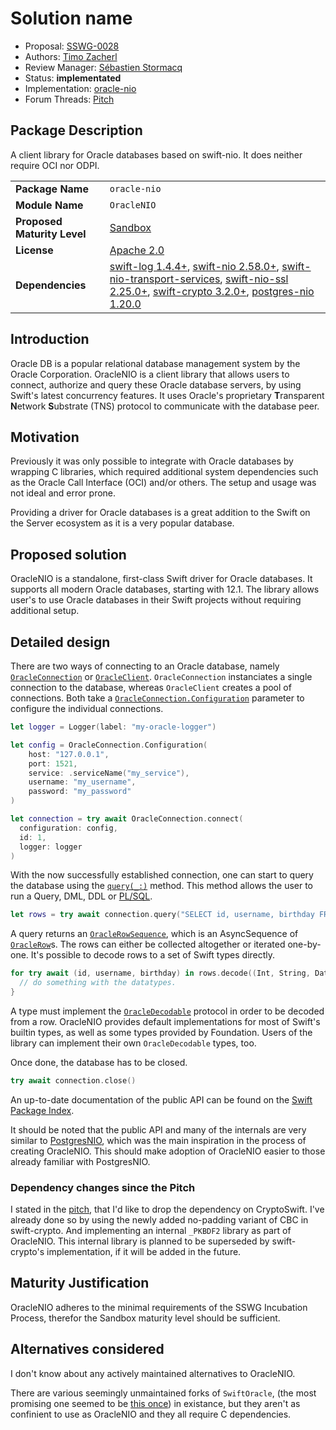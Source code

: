 # Solution name

* Proposal: [SSWG-0028](0028-oracle-nio.md)
* Authors: [Timo Zacherl](https://github.com/lovetodream)
* Review Manager: [Sébastien Stormacq](https://github.com/sebsto)
* Status: **implementated**
* Implementation: [oracle-nio](https://github.com/lovetodream/oracle-nio)
* Forum Threads: [Pitch](https://forums.swift.org/t/pitch-oraclenio-oracle-db-driver-built-on-swiftnio/69088)

## Package Description
A client library for Oracle databases based on swift-nio. It does neither require OCI nor ODPI.

|  |  |
|--|--|
| **Package Name** | `oracle-nio` |
| **Module Name** | `OracleNIO` |
| **Proposed Maturity Level** | [Sandbox](https://github.com/swift-server/sswg/blob/main/process/incubation.md#process-diagram) |
| **License** | [Apache 2.0](https://github.com/lovetodream/oracle-nio/blob/main/LICENSE) |
| **Dependencies** | [swift-log 1.4.4+](https://github.com/apple/swift-log), [swift-nio 2.58.0+](https://github.com/apple/swift-nio), [swift-nio-transport-services](https://github.com/apple/swift-nio-transport-services), [swift-nio-ssl 2.25.0+](https://github.com/apple/swift-nio-ssl), [swift-crypto 3.2.0+](https://github.com/apple/swift-crypto), [postgres-nio 1.20.0](https://github.com/vapor/postgres-nio) |

## Introduction

Oracle DB is a popular relational database management system by the Oracle Corporation. 
OracleNIO is a client library that allows users to connect, authorize and query these Oracle database servers, by using Swift's latest concurrency features. 
It uses Oracle's proprietary **T**ransparent **N**etwork **S**ubstrate (TNS) protocol to communicate with the database peer.

## Motivation

Previously it was only possible to integrate with Oracle databases by wrapping C libraries, which required additional system dependencies such as the Oracle Call Interface (OCI) and/or others. 
The setup and usage was not ideal and error prone.

Providing a driver for Oracle databases is a great addition to the Swift on the Server ecosystem as it is a very popular database.

## Proposed solution

OracleNIO is a standalone, first-class Swift driver for Oracle databases. 
It supports all modern Oracle databases, starting with 12.1.
The library allows user's to use Oracle databases in their Swift projects without requiring additional setup.

## Detailed design

There are two ways of connecting to an Oracle database, namely [`OracleConnection`](https://swiftpackageindex.com/lovetodream/oracle-nio/main/documentation/oraclenio/oracleconnection) or [`OracleClient`](https://swiftpackageindex.com/lovetodream/oracle-nio/main/documentation/oraclenio/oracleclient). 
`OracleConnection` instanciates a single connection to the database, whereas `OracleClient` creates a pool of connections.
Both take a [`OracleConnection.Configuration`](https://swiftpackageindex.com/lovetodream/oracle-nio/main/documentation/oraclenio/oracleconnection/configuration) parameter to configure the individual connections.

```swift
let logger = Logger(label: "my-oracle-logger")

let config = OracleConnection.Configuration(
    host: "127.0.0.1", 
    port: 1521,
    service: .serviceName("my_service"),
    username: "my_username",
    password: "my_password"
)

let connection = try await OracleConnection.connect(
  configuration: config,
  id: 1,
  logger: logger
)
```

With the now successfully established connection, one can start to query the database using the [`query(_:)`](https://swiftpackageindex.com/lovetodream/oracle-nio/main/documentation/oraclenio/oracleconnection/query(_:options:logger:file:line:)) method. 
This method allows the user to run a Query, DML, DDL or [PL/SQL](https://www.oracle.com/database/technologies/appdev/plsql.html).

```swift
let rows = try await connection.query("SELECT id, username, birthday FROM users")
```

A query returns an [`OracleRowSequence`](https://swiftpackageindex.com/lovetodream/oracle-nio/main/documentation/oraclenio/oraclerowsequence), which is an AsyncSequence of [`OracleRow`](https://swiftpackageindex.com/lovetodream/oracle-nio/main/documentation/oraclenio/oraclerow)s. The rows can either be collected altogether or iterated one-by-one.
It's possible to decode rows to a set of Swift types directly. 

```swift
for try await (id, username, birthday) in rows.decode((Int, String, Date).self) {
  // do something with the datatypes.
}
```

A type must implement the [`OracleDecodable`](https://swiftpackageindex.com/lovetodream/oracle-nio/main/documentation/oraclenio/oracledecodable) protocol in order to be decoded from a row. 
OracleNIO provides default implementations for most of Swift's builtin types, as well as some types provided by Foundation. 
Users of the library can implement their own `OracleDecodable` types, too.

Once done, the database has to be closed.

```swift
try await connection.close()
```

An up-to-date documentation of the public API can be found on the [Swift Package Index](https://swiftpackageindex.com/lovetodream/oracle-nio/main/documentation/oraclenio).

It should be noted that the public API and many of the internals are very similar to [PostgresNIO](https://github.com/vapor/postgres-nio), which was the main inspiration in the process of creating OracleNIO. This should make adoption of OracleNIO easier to those already familiar with PostgresNIO.

### Dependency changes since the Pitch

I stated in the [pitch](https://forums.swift.org/t/pitch-oraclenio-oracle-db-driver-built-on-swiftnio/69088), that I'd like to drop the dependency on CryptoSwift. 
I've already done so by using the newly added no-padding variant of CBC in swift-crypto. 
And implementing an internal `_PKBDF2` library as part of OracleNIO. 
This internal library is planned to be superseded by swift-crypto's implementation, if it will be added in the future.

## Maturity Justification

OracleNIO adheres to the minimal requirements of the SSWG Incubation Process, therefor the Sandbox maturity level should be sufficient.

## Alternatives considered

I don't know about any actively maintained alternatives to OracleNIO. 

There are various seemingly unmaintained forks of `SwiftOracle`, (the most promising one seemed to be [this once](https://github.com/iliasaz/SwiftOracle)) in existance, but they aren't as confinient to use as OracleNIO and they all require C dependencies.
